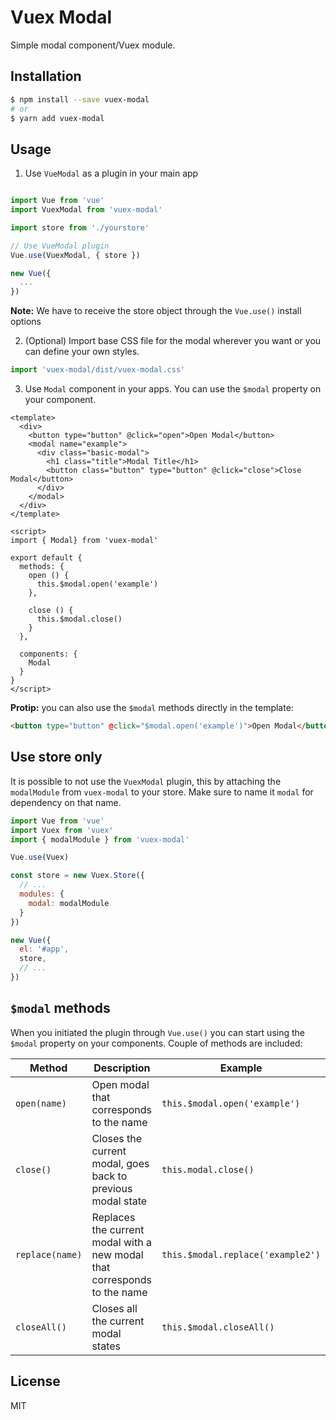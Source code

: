 # Vuex Modal

Simple modal component/Vuex module.

## Installation

```bash
$ npm install --save vuex-modal
# or
$ yarn add vuex-modal
```

## Usage

1. Use `VueModal` as a plugin in your main app

  ```js

  import Vue from 'vue'
  import VuexModal from 'vuex-modal'

  import store from './yourstore'

  // Use VueModal plugin
  Vue.use(VuexModal, { store })

  new Vue({
    ...
  })
  ```

**Note:** We have to receive the store object through the `Vue.use()` install options


2. (Optional) Import base CSS file for the modal wherever you want or you can define your own styles.

  ```js
  import 'vuex-modal/dist/vuex-modal.css'
  ```

3. Use `Modal` component in your apps. You can use the `$modal` property on your component.

  ```vue
  <template>
    <div>
      <button type="button" @click="open">Open Modal</button>
      <modal name="example">
        <div class="basic-modal">
          <h1 class="title">Modal Title</h1>
          <button class="button" type="button" @click="close">Close Modal</button>
        </div>
      </modal>
    </div>
  </template>

  <script>
  import { Modal} from 'vuex-modal'

  export default {
    methods: {
      open () {
        this.$modal.open('example')
      },

      close () {
        this.$modal.close()
      }
    },

    components: {
      Modal
    }
  }
  </script>
  ```


**Protip:** you can also use the `$modal` methods directly in the template:

```html
<button type="button" @click="$modal.open('example')">Open Modal</button>
```


## Use store only

It is possible to not use the `VuexModal` plugin, this by attaching the `modalModule` from `vuex-modal` to your store. Make sure to name it `modal` for dependency on that name.

  ```js
  import Vue from 'vue'
  import Vuex from 'vuex'
  import { modalModule } from 'vuex-modal'

  Vue.use(Vuex)

  const store = new Vuex.Store({
    // ...
    modules: {
      modal: modalModule
    }
  })

  new Vue({
    el: '#app',
    store,
    // ...
  })
  ```





## `$modal` methods

When you initiated the plugin through `Vue.use()` you can start using the `$modal` property on your components. Couple of methods are included:

Method | Description | Example
-------|-------------|------------
`open(name)` | Open modal that corresponds to the name | `this.$modal.open('example')`
`close()` | Closes the current modal, goes back to previous modal state | `this.modal.close()`
`replace(name)` | Replaces the current modal with a new modal that corresponds to the name | `this.$modal.replace('example2')`
`closeAll()` | Closes all the current modal states | `this.$modal.closeAll()`


## License

MIT

